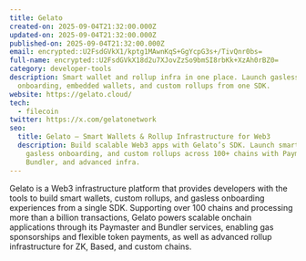 ```yaml
---
title: Gelato
created-on: 2025-09-04T21:32:00.000Z
updated-on: 2025-09-04T21:32:00.000Z
published-on: 2025-09-04T21:32:00.000Z
email: encrypted::U2FsdGVkX1/kptg1MAwnKqS+GgYcpG3s+/TivQnr0bs=
full-name: encrypted::U2FsdGVkX18d2u7XJovZzSo9bmSI8rbKk+XzAh0rBZ0=
category: developer-tools
description: Smart wallet and rollup infra in one place. Launch gasless
  onboarding, embedded wallets, and custom rollups from one SDK.
website: https://gelato.cloud/
tech:
  - filecoin
twitter: https://x.com/gelatonetwork
seo:
  title: Gelato – Smart Wallets & Rollup Infrastructure for Web3
  description: Build scalable Web3 apps with Gelato’s SDK. Launch smart wallets,
    gasless onboarding, and custom rollups across 100+ chains with Paymaster,
    Bundler, and advanced infra.
---
```

Gelato is a Web3 infrastructure platform that provides developers with the tools to build smart wallets, custom rollups, and gasless onboarding experiences from a single SDK. Supporting over 100 chains and processing more than a billion transactions, Gelato powers scalable onchain applications through its Paymaster and Bundler services, enabling gas sponsorships and flexible token payments, as well as advanced rollup infrastructure for ZK, Based, and custom chains.
